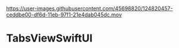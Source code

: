 

https://user-images.githubusercontent.com/45698820/124820457-ceddbe00-df6d-11eb-97f1-21e4dab045dc.mov

# TabsViewSwiftUI
